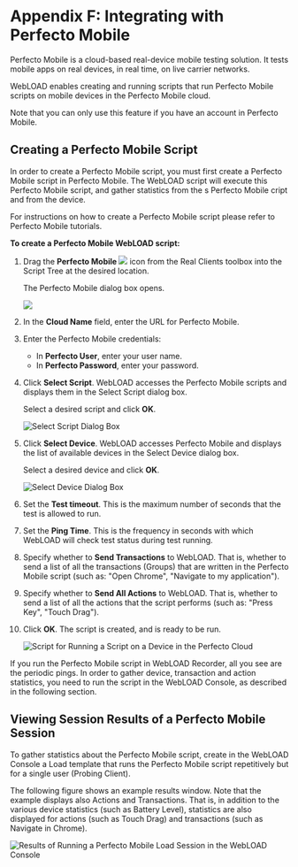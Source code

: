 ﻿# Appendix F: Integrating with Perfecto Mobile

Perfecto Mobile is a cloud-based real-device mobile testing solution. It tests mobile apps on real devices, in real time, on live carrier networks.

WebLOAD enables creating and running scripts that run Perfecto Mobile scripts on mobile devices in the Perfecto Mobile cloud.

Note that you can only use this feature if you have an account in Perfecto Mobile.



## Creating a Perfecto Mobile Script

In order to create a Perfecto Mobile script, you must first create a Perfecto Mobile script in Perfecto Mobile. The WebLOAD script will execute this Perfecto Mobile script, and gather statistics from the s Perfecto Mobile cript and from the device.

For instructions on how to create a Perfecto Mobile script please refer to Perfecto Mobile tutorials.

**To create a Perfecto Mobile WebLOAD script:**

1. Drag the **Perfecto Mobile  ![](../images/appendix_f_004.png)**    icon from the Real Clients toolbox into the Script Tree at the desired location.

    The Perfecto Mobile dialog box opens.

   

    ![](../images/appendix_f_009.png)

   

1. In the **Cloud Name** field, enter the URL for Perfecto Mobile.

1. Enter the Perfecto Mobile credentials:

    - In **Perfecto User**, enter your user name.
    - In **Perfecto Password**, enter your password.

1. Click **Select Script**. WebLOAD accesses the Perfecto Mobile scripts and displays them in the Select Script dialog box.

    Select a desired script and click **OK**.

    ![Select Script Dialog Box](../images/appendix_f_011.png)

   

1. Click **Select Device**. WebLOAD accesses Perfecto Mobile and displays the list of available devices in the Select Device dialog box.

    Select a desired device and click **OK**.

    ![Select Device Dialog Box](../images/appendix_f_012.png)

1. Set the **Test timeout**. This is the maximum number of seconds that the test is allowed to run.

1. Set the **Ping Time**. This is the frequency in seconds with which WebLOAD will check test status during test running.

1. Specify whether to **Send Transactions** to WebLOAD. That is, whether to send a list of all the transactions (Groups) that are written in the Perfecto Mobile script (such as: "Open Chrome", "Navigate to my application").

1. Specify whether to **Send All Actions** to WebLOAD. That is, whether to send a list of all the actions that the script performs (such as: "Press Key", "Touch Drag").

1. Click **OK**. The script is created, and is ready to be run.

    ![Script for Running a Script on a Device in the Perfecto Cloud](../images/appendix_f_013.png)



If you run the Perfecto Mobile script in WebLOAD Recorder, all you see are the periodic pings. In order to gather device, transaction and action statistics, you need to run the script in the WebLOAD Console, as described in the following section.




## **Viewing Session Results of a Perfecto Mobile Session**

To gather statistics about the Perfecto Mobile script, create in the WebLOAD Console a Load template that runs the Perfecto Mobile script repetitively but for a single user (Probing Client).

The following figure shows an example results window. Note that the example displays also Actions and Transactions. That is, in addition to the various device statistics (such as Battery Level), statistics are also displayed for actions (such as Touch Drag) and transactions (such as Navigate in Chrome).

![Results of Running a Perfecto Mobile Load Session in the WebLOAD Console](../images/appendix_f_015.png)

